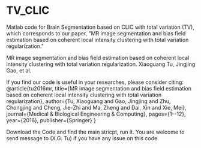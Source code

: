# TV_CLIC
Matlab code for Brain Segmentation based on CLIC with total variation (TV), which corresponds to our paper, "MR image segmentation and bias field estimation based on coherent local intensity clustering with total variation regularization."

MR image segmentation and bias field estimation based on coherent local intensity clustering with total variation regularization.
Xiaoguang Tu, Jingjing Gao, et al.

If you find our code is useful in your researches, please consider citing:
@article{tu2016mr,
  title={MR image segmentation and bias field estimation based on coherent local intensity clustering with total variation regularization},
  author={Tu, Xiaoguang and Gao, Jingjing and Zhu, Chongjing and Cheng, Jie-Zhi and Ma, Zheng and Dai, Xin and Xie, Mei},
  journal={Medical \& Biological Engineering \& Computing},
  pages={1--12},
  year={2016},
  publisher={Springer}
}

Download the Code and find the main stricpt, run it. 
You are welcome to send message to (X.G. Tu) if you have any issue on this code.
